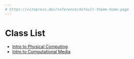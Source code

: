 ```yaml
---
# https://vitepress.dev/reference/default-theme-home-page
---
```


# Class List

- [Intro to Physical Computing](./pcomp/)
- [Intro to Computational Media](./icm/)

